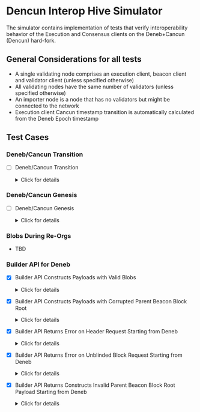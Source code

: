 # Dencun Interop Hive Simulator

The simulator contains implementation of tests that verify interoperability behavior of the
Execution and Consensus clients on the Deneb+Cancun (Dencun) hard-fork.


## General Considerations for all tests
- A single validating node comprises an execution client, beacon client and validator client (unless specified otherwise)
- All validating nodes have the same number of validators (unless specified otherwise)
- An importer node is a node that has no validators but might be connected to the network
- Execution client Cancun timestamp transition is automatically calculated from the Deneb Epoch timestamp


## Test Cases

### Deneb/Cancun Transition

* [ ] Deneb/Cancun Transition
  <details>
  <summary>Click for details</summary>
  
  - Start two validating nodes that begin on Capella/Shanghai genesis
  - Deneb/Cancun transition occurs on Epoch 1
  - Total of 128 Validators, 64 for each validating node
  - Wait for Deneb fork and start sending blob transactions to the Execution client
  - Verify on the execution client that:
    - Blob (type-3) transactions are included in the blocks
  - Verify on the consensus client that:
    - For each blob transaction on the execution chain, the blob sidecars are available for the
      beacon block at the same height
    - The beacon block lists the correct commitments for each blob
  
  </details>

### Deneb/Cancun Genesis

* [ ] Deneb/Cancun Genesis
  <details>
  <summary>Click for details</summary>
  
  - Start two validating nodes that begin on Deneb genesis
  - Total of 128 Validators, 64 for each validating node
  - From the beginning send blob transactions to the Execution client
  - Verify on the execution client that:
    - Blob (type-3) transactions are included in the blocks
  - Verify on the consensus client that:
    - For each blob transaction on the execution chain, the blob sidecars are available for the
      beacon block at the same height
    - The beacon block lists the correct commitments for each blob
  
  </details>


### Blobs During Re-Orgs

* TBD


### Builder API for Deneb

* [x] Builder API Constructs Payloads with Valid Blobs
  <details>
  <summary>Click for details</summary>
  
  - Start two validating nodes on Capella/Shanghai genesis
  - Total of 128 Validators, 64 for each validating node
  - All genesis validators have BLS withdrawal credentials
  - Both validating nodes are connected to a builder API mock server
  - Builder API server is configured to return payloads with the correct withdrawals list, and correct blobs, starting from Deneb
  - Wait for Deneb and start sending blob transactions to the execution client, also start sending BLS-to-execution-changes
  - Verify that the payloads are correctly included in the canonical chain
  - Wait for finalization, and verify at least one block was built by the builder API on each node
  - Verify that all signed beacon blocks delivered to the builder were correctly constructed and signed
  - Verify that at least one block built by the mock builder contained blobs, and that the blinded blob sidecar signed by the consensus client was correctly formatted and signed

  </details>

* [x] Builder API Constructs Payloads with Corrupted Parent Beacon Block Root 
  <details>
  <summary>Click for details</summary>
  
  - Start two validating nodes on Capella/Shanghai genesis
  - Total of 128 Validators, 64 for each validating node
  - Both validating nodes are connected to a builder API mock server
  - Builder API server is configured to return payloads with an invalid parent beacon block root, starting from Deneb
  - Wait for finalization, and verify at least one block was built by the builder API on each node
  - Wait for Deneb and verify that the invalid payloads are correctly rejected from the canonical chain
  - Verify that the chain is able to finalize even after the builder API returns payloads with invalid parent beacon block root on every request

  </details>

* [x] Builder API Returns Error on Header Request Starting from Deneb
  <details>
  <summary>Click for details</summary>
  
  - Start two validating nodes on Capella/Shanghai genesis
  - Total of 128 Validators, 64 for each validating node
  - Both validating nodes are connected to a builder API mock server
  - Builder API server is configured to return error on header request, starting from Deneb
  - Wait for Deneb
  - Wait for finalization, and verify at least one block was requested to the builder API on each node
  - Verify that the chain is able to finalize even after the builder API returns error on every header request
  - Verify there are no missed slots on the chain

  </details>

* [x] Builder API Returns Error on Unblinded Block Request Starting from Deneb
  <details>
  <summary>Click for details</summary>
  
  - Start two validating nodes on Capella/Shanghai genesis
  - Total of 128 Validators, 64 for each validating node
  - Both validating nodes are connected to a builder API mock server
  - Builder API server is configured to return error on unblinded block request, starting from Deneb
  - Wait for Deneb
  - Wait for finalization, and verify at least one block was built by the builder API on each node
  - Verify that the chain is able to finalize even after the builder API returns error on every unblinded block request (due to the circuit breaker kicking in)

  </details>

* [x] Builder API Returns Constructs Invalid Parent Beacon Block Root Payload Starting from Deneb
  <details>
  <summary>Click for details</summary>
  
  - Start two validating nodes on Capella/Shanghai genesis
  - Total of 128 Validators, 64 for each validating node
  - Both validating nodes are connected to a builder API mock server
  - Builder API server is configured to produce payloads with an invalid parent beacon block root, starting from Deneb
  - Wait for Deneb
  - Verify that the consensus clients correctly circuit break the builder when the empty slots are detected
  - Verify that the chain is able to finalize

  </details>